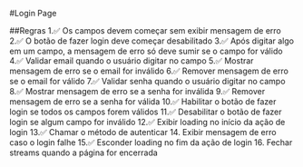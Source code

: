 #Login Page

##Regras
1.✅ Os campos devem começar sem exibir mensagem de erro
2.✅  O botão de fazer login deve começar desabilitado
3.✅ Após digitar algo em um campo, a mensagem de erro só deve sumir se o campo for válido
4.✅ Validar email quando o usuário digitar no campo
5.✅ Mostrar mensagem de erro se o email for inválido
6.✅ Remover mensagem de erro se o email for válido
7.✅ Validar senha quando o usuário digitar no campo
8.✅ Mostrar mensagem de erro se a senha for inválida
9.✅ Remover mensagem de erro se a senha for válida
10.✅ Habilitar o botão de fazer login se todos os campos forem válidos
11.✅ Desabilitar o botão de fazer login se algum campo for inválido
12.✅ Exibir loading no início da ação de login
13.✅ Chamar o método de autenticar
14. Exibir mensagem de erro caso o login falhe
15.✅ Esconder loading no fim da ação de login
16. Fechar streams quando a página for encerrada

